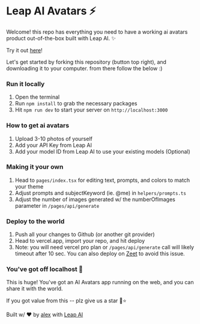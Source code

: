 # Leap AI Avatars ⚡️

Welcome! this repo has everything you need to have a working ai avatars product out-of-the-box built with Leap AI. ✨

Try it out [here](https://ai-avatars.vercel.app/)!

Let's get started by forking this repository (button top right), and downloading it to your computer. from there follow the below :)

### Run it locally

1. Open the terminal
2. Run `npm install` to grab the necessary packages
3. Hit `npm run dev` to start your server on `http://localhost:3000`

### How to get ai avatars

1. Upload 3-10 photos of yourself
2. Add your API Key from Leap AI
3. Add your model ID from Leap AI to use your existing models (Optional)

### Making it your own

1. Head to `pages/index.tsx` for editing text, prompts, and colors to match your theme
2. Adjust prompts and subjectKeyword (ie. @me) in `helpers/prompts.ts`
3. Adjust the number of images generated w/ the numberOfImages parameter in `/pages/api/generate`

### Deploy to the world

1. Push all your changes to Github (or another git provider)
2. Head to vercel.app, import your repo, and hit deploy
3. Note: you will need vercel pro plan or `/pages/api/generate` call will likely timeout after 10 sec. You can also deploy on [Zeet](https://zeet.co/) to avoid this issue.

### You've got off localhost 👏

This is huge! You've got an AI Avatars app running on the web, and you can share it with the world.

If you got value from this -- plz give us a star 🙂⭐

Built w/ ❤️ by [alex](https://twitter.com/thealexshaq) with [Leap AI](https://tryleap.ai)
